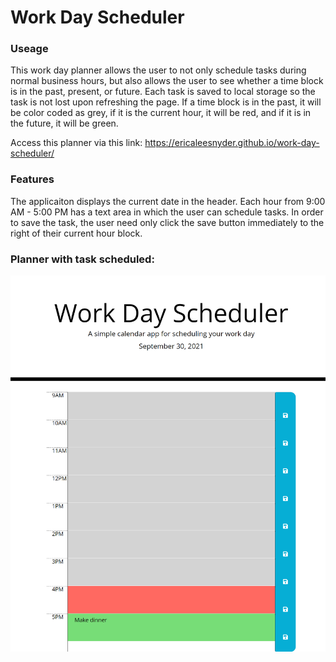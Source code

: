 # Work Day Scheduler

### Useage

This work day planner allows the user to not only schedule tasks during normal business hours, but also allows the user to see whether a time block is in the past, present, or future. Each task is saved to local storage so the task is not lost upon refreshing the page. If a time block is in the past, it will be color coded as grey, if it is the current hour, it will be red, and if it is in the future, it will be green. 

Access this planner via this link: https://ericaleesnyder.github.io/work-day-scheduler/

### Features

The applicaiton displays the current date in the header. Each hour from 9:00 AM - 5:00 PM has a text area in which the user can schedule tasks. In order to save the task, the user need only click the save button immediately to the right of their current hour block. 

### Planner with task scheduled: 
![planner with task scheduled](./assets/images/task-scheduled.png)